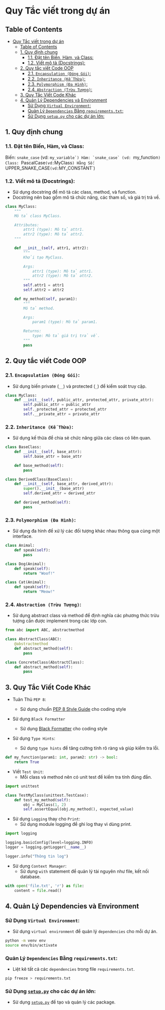 # Quy Tắc viết trong dự án

## Table of Contents

- [Quy Tắc viết trong dự án](#quy-tắc-viết-trong-dự-án)
  - [Table of Contents](#table-of-contents)
  - [1. Quy định chung](#1-quy-định-chung)
    - [1.1. Đặt tên Biến, Hàm, và Class:](#11-đặt-tên-biến-hàm-và-class)
    - [1.2. Viết mô tả (Docstrings):](#12-viết-mô-tả-docstrings)
  - [2. Quy tắc viết Code OOP](#2-quy-tắc-viết-code-oop)
    - [2.1. `Encapsulation (Đóng Gói)`:](#21-encapsulation-đóng-gói)
    - [2.2. `Inheritance (Kế Thừa)`:](#22-inheritance-kế-thừa)
    - [2.3. `Polymorphism (Đa Hình)`:](#23-polymorphism-đa-hình)
    - [2.4. `Abstraction (Trừu Tượng)`:](#24-abstraction-trừu-tượng)
  - [3. Quy Tắc Viết Code Khác](#3-quy-tắc-viết-code-khác)
  - [4. Quản Lý Dependencies và Environment](#4-quản-lý-dependencies-và-environment)
    - [Sử Dụng `Virtual Environment`:](#sử-dụng-virtual-environment)
    - [Quản Lý `Dependencies` Bằng `requirements.txt`:](#quản-lý-dependencies-bằng-requirementstxt)
    - [Sử Dụng `setup.py` cho các dự án lớn:](#sử-dụng-setuppy-cho-các-dự-án-lớn)

## 1. Quy định chung

### 1.1. Đặt tên Biến, Hàm, và Class:

Biến: `snake_case` (vd: `` my_variable`)
Hàm: `snake_case` (vd:  ``my_function`)
Class: `PascalCase`(vd:`MyClass`)
Hằng Số: `UPPER_SNAKE_CASE`(vd:`MY_CONSTANT`)

### 1.2. Viết mô tả (Docstrings):

- Sử dụng docstring để mô tả các class, method, và function.
- Docstring nên bao gồm mô tả chức năng, các tham số, và giá trị trả về.

```py
class MyClass:
    """
    Mô tả class MyClass.

    Attributes:
        attr1 (type): Mô tả attr1.
        attr2 (type): Mô tả attr2.
    """

    def __init__(self, attr1, attr2):
        """
        Khởi tạo MyClass.

        Args:
            attr1 (type): Mô tả attr1.
            attr2 (type): Mô tả attr2.
        """
        self.attr1 = attr1
        self.attr2 = attr2

    def my_method(self, param1):
        """
        Mô tả method.

        Args:
            param1 (type): Mô tả param1.

        Returns:
            type: Mô tả giá trị trả về.
        """
        pass
```

## 2. Quy tắc viết Code OOP

### 2.1. `Encapsulation (Đóng Gói)`:

- Sử dụng biến private (`__`) và protected (`_`) để kiểm soát truy cập.

```py
class MyClass:
    def __init__(self, public_attr, protected_attr, private_attr):
        self.public_attr = public_attr
        self._protected_attr = protected_attr
        self.__private_attr = private_attr
```

### 2.2. `Inheritance (Kế Thừa)`:

- Sử dụng kế thừa để chia sẻ chức năng giữa các class có liên quan.

```py
class BaseClass:
    def __init__(self, base_attr):
        self.base_attr = base_attr

    def base_method(self):
        pass
```

```py
class DerivedClass(BaseClass):
    def __init__(self, base_attr, derived_attr):
        super().__init__(base_attr)
        self.derived_attr = derived_attr

    def derived_method(self):
        pass
```

### 2.3. `Polymorphism (Đa Hình)`:

- Sử dụng đa hình để xử lý các đối tượng khác nhau thông qua cùng một interface.

```py
class Animal:
    def speak(self):
        pass

class Dog(Animal):
    def speak(self):
        return "Woof!"

class Cat(Animal):
    def speak(self):
        return "Meow!"
```

### 2.4. `Abstraction (Trừu Tượng)`:

- Sử dụng abstract class và method để định nghĩa các phương thức trừu tượng cần được implement trong các lớp con.

```py
from abc import ABC, abstractmethod

class AbstractClass(ABC):
    @abstractmethod
    def abstract_method(self):
        pass
```

```py
class ConcreteClass(AbstractClass):
    def abstract_method(self):
        pass
```

## 3. Quy Tắc Viết Code Khác

- Tuân Thủ `PEP 8`:

  - Sử dụng chuẩn [PEP 8 Style Guide](https://peps.python.org/pep-0008/) cho coding style

- Sử dụng `Black Formatter`

  - Sử dụng [Black Formatter](https://marketplace.visualstudio.com/items?itemName=ms-python.black-formatter) cho coding style

- Sử dụng `Type Hints`:

  - Sử dụng `type hints` để tăng cường tính rõ ràng và giúp kiểm tra lỗi.

```py
def my_function(param1: int, param2: str) -> bool:
    return True
```

- Viết `Test Unit`:
  - Mỗi class và method nên có unit test để kiểm tra tính đúng đắn.

```py
import unittest

class TestMyClass(unittest.TestCase):
    def test_my_method(self):
        obj = MyClass(1, 2)
        self.assertEqual(obj.my_method(), expected_value)
```

- Sử dụng `Logging` thay cho `Print`:
  - Sử dụng module logging để ghi log thay vì dùng print.

```py
import logging

logging.basicConfig(level=logging.INFO)
logger = logging.getLogger(__name__)

logger.info("Thông tin log")
```

- Sử dụng `Context Manager`:
  - Sử dụng `with` statement để quản lý tài nguyên như file, kết nối database.

```py
with open('file.txt', 'r') as file:
    content = file.read()
```

## 4. Quản Lý Dependencies và Environment

### Sử Dụng `Virtual Environment`:

- Sử dụng `virtual environment` để quản lý `dependencies` cho mỗi dự án.

```sh
python -m venv env
source env/bin/activate
```

### Quản Lý `Dependencies` Bằng `requirements.txt`:

- Liệt kê tất cả các `dependencies` trong file `requirements.txt`.

```sh
pip freeze > requirements.txt
```

### Sử Dụng [`setup.py`](https://pythonhosted.org/an_example_pypi_project/setuptools.html) cho các dự án lớn:

- Sử dụng [`setup.py`](setup.py.example) để tạo và quản lý các package.
